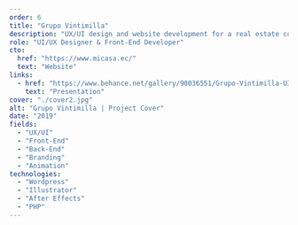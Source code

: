 ```yaml
---
order: 6
title: "Grupo Vintimilla"
description: "UX/UI design and website development for a real estate company in Ecuador with more than 55 year of experience. The project involved creating a modern and user-friendly interface that showcases the company's properties and services."
role: "UI/UX Designer & Front-End Developer"
cto:
  href: "https://www.micasa.ec/"
  text: "Website"
links:
  - href: "https://www.behance.net/gallery/90036551/Grupo-Vintimilla-UIUX-Design-Web-development"
    text: "Presentation"
cover: "./cover2.jpg"
alt: "Grupo Vintimilla | Project Cover"
date: "2019"
fields:
  - "UX/UI"
  - "Front-End"
  - "Back-End"
  - "Branding"
  - "Animation"
technologies:
  - "Wordpress"
  - "Illustrator"
  - "After Effects"
  - "PHP"
---
```

